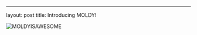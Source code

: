 ---
layout: post
title: Introducing MOLDY! 


![MOLDYISAWESOME](https://github.com/bduckles/ABQ/images/Moldy.png)